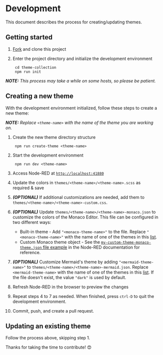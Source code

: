 # Development

This document describes the process for creating/updating themes.

## Getting started

1. [Fork][fork] and clone this project
1. Enter the project directory and initialize the development environment

        cd theme-collection
        npm run init

***NOTE:** This process may take a while on some hosts, so please be patient.*

## Creating a new theme

With the development environment initialized, follow these steps to create a new theme:

***NOTE:** Replace `<theme-name>` with the name of the theme you are working on.*

1. Create the new theme directory structure

        npm run create-theme <theme-name>

2. Start the development environment

        npm run dev <theme-name>

3. Access Node-RED at [`http://localhost:41880`](http://localhost:41880)

4. Update the colors in `themes/<theme-name>/<theme-name>.scss` as required & save

5. ***(OPTIONAL)*** If additional customizations are needed, add them to `themes/<theme-name>/<theme-name>-custom.css`.

6. ***(OPTIONAL)*** Update `themes/<theme-name>/<theme-name>-monaco.json` to customize the colors of the Monaco Editor. This file can be configured in two different ways:

   - Built-in theme - Add `"<monaco-theme-name>"` to the file. Replace `"<monaco-theme-name>"` with the name of one of the themes in this [list][monaco-editor-builtin-themes].
   - Custom Monaco theme object - See the [`my-custom-theme-monaco-theme.json` file example][setting-a-custom-monaco-theme-from-a-json-file] in the Node-RED documentation for reference.

7. ***(OPTIONAL)*** Customize Mermaid's theme by adding `"<mermaid-theme-name>"` to `themes/<theme-name>/<theme-name>-mermaid.json`. Replace `<mermaid-theme-name>` with the name of one of the themes in this [list](https://mermaid.js.org/config/theming.html#available-themes). If the file doesn't exist, the value `"dark"` is used by default.

8. Refresh Node-RED in the browser to preview the changes

9. Repeat steps 4 to 7 as needed. When finished, press `ctrl-D` to quit the development environment.

10. Commit, push, and create a pull request.

## Updating an existing theme

Follow the process above, skipping step 1.

Thanks for taking the time to contribute! 😍

[fork]: https://github.com/node-red-contrib-themes/theme-collection/fork
[monaco-editor-builtin-themes]: https://github.com/node-red/node-red/tree/master/packages/node_modules/%40node-red/editor-client/src/vendor/monaco/dist/theme
[setting-a-custom-monaco-theme-from-a-json-file]: https://nodered.org/docs/api/ui/themes/#setting-a-custom-monaco-theme-from-a-json-file
